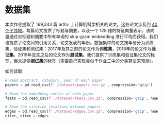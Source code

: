 # 数据集

本次作业提取了 169,343 篇 arXiv 上计算机科学相关的论文，这些论文涉及到 [40 个子领域](https://arxiv.org/category_taxonomy)。每篇论文提供了标题与摘要，以及一个 128 维的特征向量表示，该向量通过对标题和摘要中所有单词的 skip-gram embedding 进行平均而获得。我们也提供了论文间的引用关系，论文发表的年份。数据集中的论文按年份分为训练集、验证集和测试集：2017年及其之前的论文作为**训练集**，2018年的论文作为**验证集**，2019年及其之后的论文作为**测试集**。我们提供了训练集和验证集论文的标签，但未提供**测试集**的标签（需要自己实现类似于作业二中的分类算法来预测）。



如何读取

```python
# Read abstract, category, year of each paper
papers = pd.read_csv(f'./dataset/papers.csv.gz', compression='gzip')

# Read the embedding vector of each paper
feats = pd.read_csv(f'./dataset/feats.csv.gz', compression='gzip', header=None).values.astype(np.float32)

# Read the citation relations between papers
edges = pd.read_csv(f'./dataset/edges.csv.gz', compression='gzip', header=None).values.T.astype(np.int32)
citer, citee = edges
```


